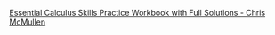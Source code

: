 [Essential Calculus Skills Practice Workbook with Full Solutions - Chris McMullen](https://www.mcleanandeakin.com/book/9781941691243)

